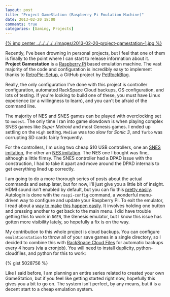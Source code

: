 ```yaml
---
layout: post
title: "Project GameStation (Raspberry Pi Emulation Machine)"
date: 2013-02-20 18:00
comments: true
categories: [Gaming, Projects]
---
```


[{% img center ../../../../../images/2013-02-20-project-gamestation-1.jpg %}](../../../../../images/2013-02-20-project-gamestation-1-full.jpg)

Recently, I've been drowning in personal projects, but I feel that one of them is finally to the point where I can start to release information about it. **Project Gamestation** is a [Raspberry Pi](http://www.newark.com/jsp/shoppingCart/shoppingCart.jsp?ICID=Pi-Advanced-Bundle&_requestid=37485) based emulation machine. The vast majority of the code and configuration is incredibly easy to implement thanks to [RetroPie-Setup](https://github.com/petrockblog/RetroPie-Setup), a GitHub project by [PetRockBlog](https://github.com/petrockblog).

Really, the only configuration I've done with this project is controller configuration, automated RackSpace Cloud backups, OS configuration, and lots of testing. If you're looking to build one of these, you must have Linux experience (or a willingness to learn), and you can't be afraid of the command line.

The majority of NES and SNES games can be played with overclocking set to `modest`. The only time I ran into game slowdown is when playing complex SNES games like _Super Metroid_ and most Genesis games. I ended up settling on the `High` setting. `Medium` was too slow for _Sonic 3_, and `Turbo` was corrupting SD cards fairly frequently.

For the controllers, I'm using two cheap $10 USB controllers, one an [SNES imitation](http://www.amazon.com/gp/product/B002JAU20W/ref=as_li_ss_tl?ie=UTF8&camp=1789&creative=390957&creativeASIN=B002JAU20W&linkCode=as2&tag=thbloftowe-20), the other an [NES imitation](http://www.amazon.com/gp/product/B002YVD3KM/ref=as_li_ss_tl?ie=UTF8&camp=1789&creative=390957&creativeASIN=B002YVD3KM&linkCode=as2&tag=thbloftowe-20). The NES one I bought was fine, although a little flimsy. The SNES controller had a DPAD issue with the construction, I had to take it apart and move around the DPAD internals to get everything lined up correctly.

I am going to do a more thorough series of posts about the actual commands and setup later, but for now, I'll just give you a little bit of insight. HDMI sound isn't enabled by default, but you can fix this [pretty easily](http://www.raspberrypi.org/phpBB3/viewtopic.php?p=136939). Autologin is done with the `raspi-config` command, a wonderful menu-driven way to configure and update your Raspberry Pi. To exit the emulator, I read about a [way to make](http://www.raspberrypi.org/phpBB3/viewtopic.php?p=250689#p250689) [this happen easily](http://forum.themaister.net/viewtopic.php?pid=1065#p1065). It involves holding one button and pressing another to get back to the main menu. I did have trouble getting this to work in `DGEN`, the Genesis emulator, but I know this issue has gotten more visibility lately, so hopefully a fix is on the way.

My contribution to this whole project is cloud backups. You can configure `emulationstation` to throw all of your save games in a single directory, so I decided to combine this with [RackSpace Cloud Files](http://www.rackspace.com/cloud/files/) for automatic backups every 4 hours (via a cronjob). You will need to install duplicity, python-cloudfiles, and python for this to work:

{% gist 5028756 %}

Like I said before, I am planning an entire series related to created your own GameStation, but if you feel like getting started right now, hopefully this gives you a bit to go on. The system isn't perfect, by any means, but it is a decent start to a cheap emulation system.